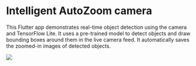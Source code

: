# Intelligent AutoZoom camera

This Flutter app demonstrates real-time object detection using the camera and TensorFlow Lite. It uses a pre-trained model to detect objects and draw bounding boxes around them in the live camera feed. It automatically saves the zoomed-in images of detected objects.



  ![](flutter.gif)
